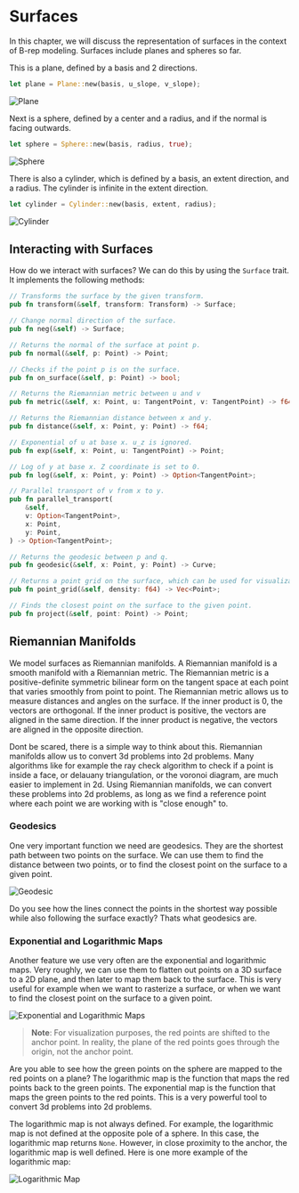 # Surfaces

In this chapter, we will discuss the representation of surfaces in the context of B-rep modeling. Surfaces include planes and spheres so far.

This is a plane, defined by a basis and 2 directions.

```rust
let plane = Plane::new(basis, u_slope, v_slope);
```

![Plane](./generated_images/geometry/primitive_plane.png)

Next is a sphere, defined by a center and a radius, and if the normal is facing outwards.

```rust
let sphere = Sphere::new(basis, radius, true);
```

![Sphere](./generated_images/geometry/primitive_sphere.png)


There is also a cylinder, which is defined by a basis, an extent direction, and a radius. The cylinder is infinite in the extent direction.

```rust
let cylinder = Cylinder::new(basis, extent, radius);
```

![Cylinder](./generated_images/geometry/primitive_cylinder.png)


## Interacting with Surfaces

How do we interact with surfaces? We can do this by using the `Surface` trait. It implements the following methods:

```rust
// Transforms the surface by the given transform.
pub fn transform(&self, transform: Transform) -> Surface;

// Change normal direction of the surface.
pub fn neg(&self) -> Surface;

// Returns the normal of the surface at point p.
pub fn normal(&self, p: Point) -> Point;

// Checks if the point p is on the surface.
pub fn on_surface(&self, p: Point) -> bool;

// Returns the Riemannian metric between u and v
pub fn metric(&self, x: Point, u: TangentPoint, v: TangentPoint) -> f64;

// Returns the Riemannian distance between x and y.
pub fn distance(&self, x: Point, y: Point) -> f64;

// Exponential of u at base x. u_z is ignored.
pub fn exp(&self, x: Point, u: TangentPoint) -> Point;

// Log of y at base x. Z coordinate is set to 0.
pub fn log(&self, x: Point, y: Point) -> Option<TangentPoint>;

// Parallel transport of v from x to y.
pub fn parallel_transport(
    &self,
    v: Option<TangentPoint>,
    x: Point,
    y: Point,
) -> Option<TangentPoint>;

// Returns the geodesic between p and q.
pub fn geodesic(&self, x: Point, y: Point) -> Curve;

// Returns a point grid on the surface, which can be used for visualization.
pub fn point_grid(&self, density: f64) -> Vec<Point>;

// Finds the closest point on the surface to the given point.
pub fn project(&self, point: Point) -> Point;
```

## Riemannian Manifolds

We model surfaces as Riemannian manifolds. A Riemannian manifold is a smooth manifold with a Riemannian metric. The Riemannian metric is a positive-definite symmetric bilinear form on the tangent space at each point that varies smoothly from point to point. The Riemannian metric allows us to measure distances and angles on the surface. If the inner product is 0, the vectors are orthogonal. If the inner product is positive, the vectors are aligned in the same direction. If the inner product is negative, the vectors are aligned in the opposite direction.

Dont be scared, there is a simple way to think about this. Riemannian manifolds allow us to convert 3d problems into 2d problems. Many algorithms like for example the ray check algorithm to check if a point is inside a face, or delauany triangulation, or the voronoi diagram, are much easier to implement in 2d. Using Riemannian manifolds, we can convert these problems into 2d problems, as long as we find a reference point where each point we are working with is "close enough" to.

### Geodesics

One very important function we need are geodesics. They are the shortest path between two points on the surface. We can use them to find the distance between two points, or to find the closest point on the surface to a given point.

![Geodesic](./generated_images/geometry/geodesics.png)

Do you see how the lines connect the points in the shortest way possible while also following the surface exactly? Thats what geodesics are.

### Exponential and Logarithmic Maps

Another feature we use very often are the exponential and logarithmic maps. Very roughly, we can use them to flatten out points on a 3D surface to a 2D plane, and then later to map them back to the surface. This is very useful for example when we want to rasterize a surface, or when we want to find the closest point on the surface to a given point.

![Exponential and Logarithmic Maps](./generated_images/geometry/log_exp_map.png)

> **Note**: For visualization purposes, the red points are shifted to the anchor point. In reality, the plane of the red points goes through the origin, not the anchor point.

Are you able to see how the green points on the sphere are mapped to the red points on a plane? The logarithmic map is the function that maps the red points back to the green points. The exponential map is the function that maps the green points to the red points. This is a very powerful tool to convert 3d problems into 2d problems.

The logarithmic map is not always defined. For example, the logarithmic map is not defined at the opposite pole of a sphere. In this case, the logarithmic map returns `None`. However, in close proximity to the anchor, the logarithmic map is well defined. Here is one more example of the logarithmic map:

![Logarithmic Map](./generated_images/geometry/log_exp_map2.png)
